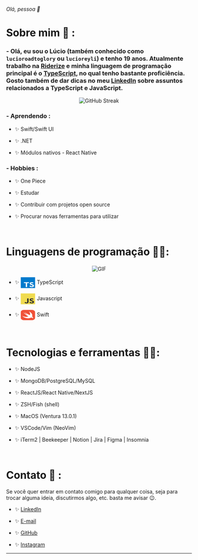*Olá, pessoa 👋*
# Sobre mim 💬 :

### - Olá, eu sou o Lúcio (também conhecido como `lucioroadtoglory` ou `lucioreyli`) e tenho 19 anos. Atualmente trabalho na [Riderize](https://www.linkedin.com/company/riderize/) e minha linguagem de programação principal é o [TypeScript](https://www.typescriptlang.org), no qual tenho bastante proficiência. Gosto também de dar dicas no meu [LinkedIn](https://www.linkedin.com/in/lucioandradejr) sobre assuntos relacionados a TypeScript e JavaScript.

<div  align="center">
  <p>

![GitHub Streak](https://streak-stats.demolab.com/?user=lucioroadtoglory&theme=dark)
      
  </p>
</div>
  
### - Aprendendo :

- ✨ Swift/Swift UI

- ✨ .NET

- ✨ Módulos nativos - React Native

### - Hobbies :

- ✨ One Piece

- ✨ Estudar

- ✨ Contribuir com projetos open source

- ✨ Procurar novas ferramentas para utilizar

</br>

# Linguagens de programação 👨‍💻:

<div  align="center">
  <img      width="300"  alt="GIF"  align="center"  src="https://c.tenor.com/RyRSYTTNxOgAAAAC/vinsmoke-sanji-cooking.gif">
</div>

- ✨ <img align="center" alt="typescript" height="30" width="40" src="https://raw.githubusercontent.com/devicons/devicon/master/icons/typescript/typescript-original.svg"> TypeScript

- ✨ <img align="center" alt="typescript" height="30" width="40" src="https://raw.githubusercontent.com/devicons/devicon/master/icons/javascript/javascript-original.svg"> Javascript 

- ✨ <img align="center" alt="typescript" height="30" width="40" src="https://raw.githubusercontent.com/devicons/devicon/master/icons/swift/swift-original.svg"> Swift

</br>

# Tecnologias e ferramentas 👨‍💻:

- ✨ NodeJS

- ✨ MongoDB/PostgreSQL/MySQL

- ✨ ReactJS/React Native/NextJS

- ✨ ZSH/Fish (shell)

- ✨ MacOS (Ventura 13.0.1)

- ✨ VSCode/Vim (NeoVim)

- ✨ iTerm2 | Beekeeper | Notion | Jira | Figma | Insomnia

</br>

# Contato 📧 :

Se você quer entrar em contato comigo para qualquer coisa, seja para trocar alguma ideia, discutirmos algo, etc. basta me avisar 😉.

- ✨ <a href="https://linkedin.com/in/lucioandradejr">LinkedIn</a>

- ✨ <a href="mailto:lucioandradejr@gmail.com">E-mail</a>

- ✨ <a href="https://github.com/lucioroadtoglory">GitHub</a>

- ✨ <a href="https://instagram.com/lucioreyli">Instagram</a>

---
